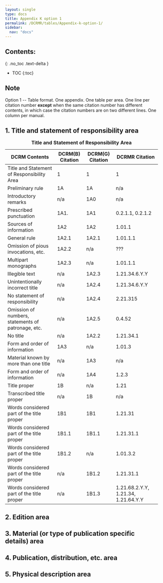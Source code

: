 ```yaml
---
layout: single
type: docs
title: Appendix K option 1
permalink: /DCRMR/tables/Appendix-k-option-1/
sidebar:
  nav: "docs"
---
```


## Contents:
{: .no_toc .text-delta }

- TOC
{:toc}

## Note

Option 1 -- Table format. One appendix. One table per area. One line per citation number **except** when the same citation number has different contents, in which case the citation numbers are on two different lines. One column per manual.

## 1. Title and statement of responsibility area

<table>
<caption><strong>Title and Statement of Responsibility Area</strong></caption>
<thead>
<tr>  
<th scope="col">DCRM Contents</th>
<th scope="col">DCRM(B) Citation</th>
<th scope="col">DCRM(G) Citation</th>
<th scope="col">DCRMR Citation</th>
</tr>
</thead>
<tr>
<td>Title and Statement of Responsibility Area</td>
<td>1</td>
<td>1</td>
<td>1</td>
</tr>
<tr>
<td>Preliminary rule</td>
<td>1A</td>
<td>1A</td>
<td>n/a</td>
</tr>
<tr>
<td>Introductory remarks</td>
<td>n/a</td>
<td>1A0</td>
<td>n/a</td>
</tr>
<tr>
<td>Prescribed punctuation</td>
<td>1A1.</td>
<td>1A1</td>
<td>0.2.1.1, 0.2.1.2</td>
</tr>
<tr>
<td>Sources of information</td>
<td>1A2</td>
<td>1A2</td>
<td>1.01.1</td>
</tr>
<tr>
<td>General rule</td>
<td>1A2.1</td>
<td>1A2.1</td>
<td>1.01.1.1</td>
</tr>
<tr>
<td>Omission of pious invocations, etc.</td>
<td>1A2.2</td>
<td>n/a</td>
<td>???</td>
</tr>
<tr>
<td>Multipart monographs</td>
<td>1A2.3</td>
<td>n/a</td>
<td>1.01.1.1</td>
</tr>
<tr>
<td>Illegible text</td>
<td>n/a</td>
<td>1A2.3</td>
<td>1.21.34.6.Y.Y</td>
</tr>
<tr>
<td>Unintentionally incorrect title</td>
<td>n/a</td>
<td>1A2.4</td>
<td>1.21.34.6.Y.Y</td>
</tr>
<tr>
<td>No statement of responsibility</td>
<td>n/a</td>
<td>1A2.4</td>
<td>2.21.315</td>
</tr>
<tr>
<td>Omission of numbers, statements of patronage, etc.</td>
<td>n/a</td>
<td>1A2.5</td>
<td>0.4.52</td>
</tr>
<tr>
<td>No title</td>
<td>n/a</td>
<td>1A2.2</td>
<td>1.21.34.1</td>
</tr>
<tr>
<td>Form and order of information</td>
<td>1A3</td>
<td>n/a</td>
<td>1.01.3</td>
</tr>
<tr>
<td>Material known by more than one title</td>
<td>n/a</td>
<td>1A3</td>
<td>n/a</td>
</tr>
<tr>
<td>Form and order of information</td>
<td>n/a</td>
<td>1A4</td>
<td>1.2.3</td>
</tr>
<tr>
<td>Title proper</td>
<td>1B</td>
<td>n/a</td>
<td>1.21</td>
</tr>
<tr>
<td>Transcribed title proper</td>
<td>n/a</td>
<td>1B</td>
<td>n/a</td>
</tr>
<tr>
<td>Words considered part of the title proper</td>
<td>1B1</td>
<td>1B1</td>
<td>1.21.31</td>
</tr>
<tr>
<td>Words considered part of the title proper</td>
<td>1B1.1</td>
<td>1B1.1</td>
<td>1.21.31.1</td>
</tr>
<tr>
<td>Words considered part of the title proper</td>
<td>1B1.2</td>
<td>n/a</td>
<td>1.01.3.2</td>
</tr>
<tr>
<td>Words considered part of the title proper</td>
<td>n/a</td>
<td>1B1.2</td>
<td>1.21.31.1</td>
</tr>
<tr>
<td>Words considered part of the title proper</td>
<td>n/a</td>
<td>1B1.3</td>
<td>1.21.68.2.Y.Y, 1.21.34, 1.21.64.Y.Y</td>
</tr>
</table>

## 2. Edition area

## 3. Material (or type of publication specific details) area

## 4. Publication, distribution, etc. area

## 5. Physical description area